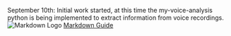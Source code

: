 September 10th: Initial work started, at this time the my-voice-analysis python is being implemented to extract information from voice recordings.
![Markdown Logo]("9-10-23_Logbook_Picture")
[Markdown Guide](https://github.com/long-burrito/Voice-Project)